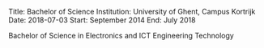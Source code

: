 Title: Bachelor of Science
Institution: University of Ghent, Campus Kortrijk
Date: 2018-07-03
Start: September 2014 
End: July 2018

Bachelor of Science in Electronics and ICT Engineering Technology